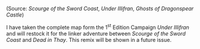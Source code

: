 
(Source: *Scourge of the Sword Coast*, *Under Illifran*, *Ghosts of Dragonspear Castle*)

I have taken the complete map form the 1<sup>st</sup> Edition Campaign *Under Illifran* and will restock it for the linker adventure between *Scourge of the Sword Coast* and *Dead in Thay*. This remix will be shown in a future issue.
